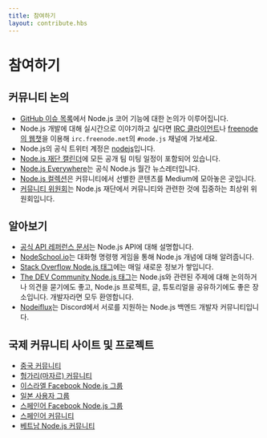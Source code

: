 ```yaml
---
title: 참여하기
layout: contribute.hbs
---
```

<!--
# Get Involved
-->
# 참여하기

<!--
## Community Discussion

- The [GitHub issues list](https://github.com/nodejs/node/issues) is the place for discussion of Node.js core features.
- For real-time chat about Node.js development go to `irc.freenode.net` in the `#node.js` channel with an [IRC client](http://en.wikipedia.org/wiki/Comparison_of_Internet_Relay_Chat_clients) or connect in your web browser to the channel using [freenode's WebChat](http://webchat.freenode.net/?channels=node.js).
- The official Node.js Twitter account is [nodejs](https://twitter.com/nodejs).
- The [Node.js Foundation calendar](https://nodejs.org/calendar) with all public team meetings.
- [Node.js Everywhere](https://newsletter.nodejs.org) is the official Node.js Monthly Newsletter.
- [Node.js Collection](https://medium.com/the-node-js-collection) is a collection of community-curated content on Medium.
- The [Community Committee](https://github.com/nodejs/community-committee) is a top-level committee in the Node.js Foundation focused on community-facing efforts.
-->
## 커뮤니티 논의

- [GitHub 이슈 목록](https://github.com/nodejs/node/issues)에서 Node.js 코어 기능에 대한 논의가 이루어집니다.
- Node.js 개발에 대해 실시간으로 이야기하고 싶다면 [IRC 클라이언트](http://en.wikipedia.org/wiki/Comparison_of_Internet_Relay_Chat_clients)나 [freenode의 웹챗](http://webchat.freenode.net/?channels=node.js)을 이용해 `irc.freenode.net`의 `#node.js` 채널에 가보세요.
- Node.js의 공식 트위터 계정은 [nodejs](https://twitter.com/nodejs)입니다.
- [Node.js 재단 캘린더](https://nodejs.org/calendar)에 모든 공개 팀 미팅 일정이 포함되어 있습니다.
- [Node.js Everywhere](https://newsletter.nodejs.org)는 공식 Node.js 월간 뉴스레터입니다.
- [Node.js 컬렉션](https://medium.com/the-node-js-collection)은 커뮤니티에서 선별한 콘텐츠를 Medium에 모아놓은 곳입니다.
- [커뮤니티 위원회](https://github.com/nodejs/community-committee)는 Node.js 재단에서 커뮤니티와 관련한 것에 집중하는 최상위 위원회입니다.


<!--
## Learning

- [Official API reference documentation](/api) details the Node.js API.
- [NodeSchool.io](http://nodeschool.io) will teach you Node.js concepts via interactive command-line games.
- [Stack Overflow Node.js tag](http://stackoverflow.com/questions/tagged/node.js) collects new information every day.
- [The DEV Community Node.js tag](https://dev.to/t/node) is a place to share Node.js projects, articles and tutorials as well as start discussions and ask for feedback on Node.js-related topics. Developers of all skill-levels are welcome to take part.
- [Nodeiflux](https://discordapp.com/invite/vUsrbjd) is a friendly community of Node.js backend developers supporting each other on Discord.
-->
## 알아보기

- [공식 API 레퍼런스 문서](/api)는 Node.js API에 대해 설명합니다.
- [NodeSchool.io](http://nodeschool.io)는 대화형 명령행 게임을 통해 Node.js 개념에 대해 알려줍니다.
- [Stack Overflow Node.js 태그](http://stackoverflow.com/questions/tagged/node.js)에는 매일 새로운 정보가 쌓입니다.
- [The DEV Community Node.js 태그](https://dev.to/t/node)는 Node.js와 관련된 주제에 대해 논의하거나 의견을 묻기에도 좋고, Node.js 프로젝트, 글, 튜토리얼을 공유하기에도 좋은 장소입니다. 개발자라면 모두 환영합니다.
- [Nodeiflux](https://discordapp.com/invide/vUsrbjd)는 Discord에서 서로를 지원하는 Node.js 백엔드 개발자 커뮤니티입니다.

<!--
## International community sites and projects

- [Chinese community](http://cnodejs.org)
- [French Google+ Community of Node.js users](https://plus.google.com/communities/113346206415381691435)
- [Hungarian (Magyar) community](http://nodehun.blogspot.com/)
- [Israeli Facebook group for Node.js](https://www.facebook.com/groups/node.il/)
- [Japanese user group](http://nodejs.jp/)
- [Spanish language Facebook group for Node.js](https://www.facebook.com/groups/node.es/)
- [Spanish language community](http://nodehispano.com)
- [Vietnamese Node.js community](https://www.facebook.com/nodejs.vn/)
-->
## 국제 커뮤니티 사이트 및 프로젝트

- [중국 커뮤니티](http://cnodejs.org)
- [헝가리(마자르) 커뮤니티](http://nodehun.blogspot.com/)
- [이스라엘 Facebook Node.js 그룹](https://www.facebook.com/groups/node.il/)
- [일본 사용자 그룹](http://nodejs.jp/)
- [스페인어 Facebook Node.js 그룹](https://www.facebook.com/groups/node.es/)
- [스페인어 커뮤니티](http://nodehispano.com)
- [베트남 Node.js 커뮤니티](https://www.facebook.com/nodejs.vn/)
